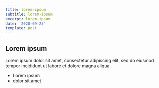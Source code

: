 ```yaml
---
title: lorem-ipsum
subtitle: lorem-ipsum
excerpt: lorem-ipsum
date: '2020-09-23'
template: post
---
```

## Lorem ipsum
Lorem ipsum dolor sit amet, consectetur adipiscing elit, sed do eiusmod tempor incididunt ut labore et dolore magna aliqua.
- Lorem ipsum
- dolor sit amet